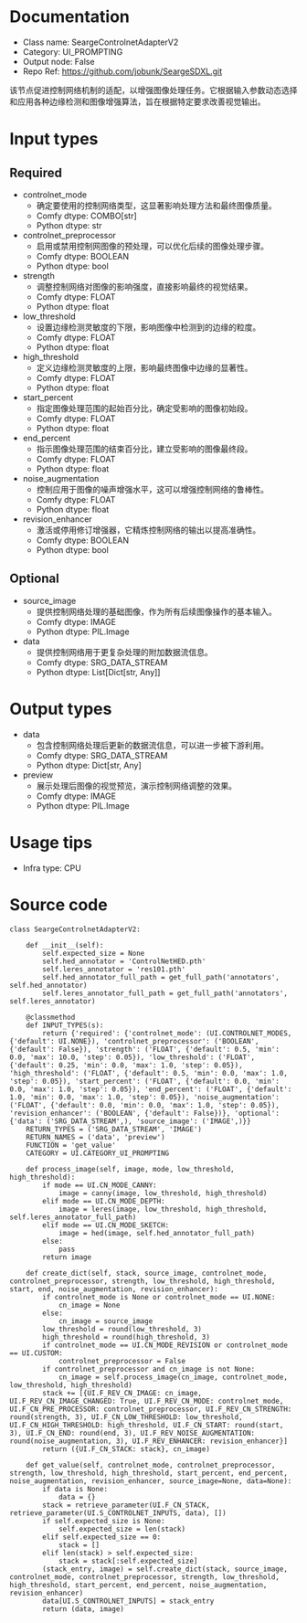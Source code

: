 # Documentation
- Class name: SeargeControlnetAdapterV2
- Category: UI_PROMPTING
- Output node: False
- Repo Ref: https://github.com/jobunk/SeargeSDXL.git

该节点促进控制网络机制的适配，以增强图像处理任务。它根据输入参数动态选择和应用各种边缘检测和图像增强算法，旨在根据特定要求改善视觉输出。

# Input types
## Required
- controlnet_mode
    - 确定要使用的控制网络类型，这显著影响处理方法和最终图像质量。
    - Comfy dtype: COMBO[str]
    - Python dtype: str
- controlnet_preprocessor
    - 启用或禁用控制网图像的预处理，可以优化后续的图像处理步骤。
    - Comfy dtype: BOOLEAN
    - Python dtype: bool
- strength
    - 调整控制网络对图像的影响强度，直接影响最终的视觉结果。
    - Comfy dtype: FLOAT
    - Python dtype: float
- low_threshold
    - 设置边缘检测灵敏度的下限，影响图像中检测到的边缘的粒度。
    - Comfy dtype: FLOAT
    - Python dtype: float
- high_threshold
    - 定义边缘检测灵敏度的上限，影响最终图像中边缘的显著性。
    - Comfy dtype: FLOAT
    - Python dtype: float
- start_percent
    - 指定图像处理范围的起始百分比，确定受影响的图像初始段。
    - Comfy dtype: FLOAT
    - Python dtype: float
- end_percent
    - 指示图像处理范围的结束百分比，建立受影响的图像最终段。
    - Comfy dtype: FLOAT
    - Python dtype: float
- noise_augmentation
    - 控制应用于图像的噪声增强水平，这可以增强控制网络的鲁棒性。
    - Comfy dtype: FLOAT
    - Python dtype: float
- revision_enhancer
    - 激活或停用修订增强器，它精炼控制网络的输出以提高准确性。
    - Comfy dtype: BOOLEAN
    - Python dtype: bool
## Optional
- source_image
    - 提供控制网络处理的基础图像，作为所有后续图像操作的基本输入。
    - Comfy dtype: IMAGE
    - Python dtype: PIL.Image
- data
    - 提供控制网络用于更复杂处理的附加数据流信息。
    - Comfy dtype: SRG_DATA_STREAM
    - Python dtype: List[Dict[str, Any]]

# Output types
- data
    - 包含控制网络处理后更新的数据流信息，可以进一步被下游利用。
    - Comfy dtype: SRG_DATA_STREAM
    - Python dtype: Dict[str, Any]
- preview
    - 展示处理后图像的视觉预览，演示控制网络调整的效果。
    - Comfy dtype: IMAGE
    - Python dtype: PIL.Image

# Usage tips
- Infra type: CPU

# Source code
```
class SeargeControlnetAdapterV2:

    def __init__(self):
        self.expected_size = None
        self.hed_annotator = 'ControlNetHED.pth'
        self.leres_annotator = 'res101.pth'
        self.hed_annotator_full_path = get_full_path('annotators', self.hed_annotator)
        self.leres_annotator_full_path = get_full_path('annotators', self.leres_annotator)

    @classmethod
    def INPUT_TYPES(s):
        return {'required': {'controlnet_mode': (UI.CONTROLNET_MODES, {'default': UI.NONE}), 'controlnet_preprocessor': ('BOOLEAN', {'default': False}), 'strength': ('FLOAT', {'default': 0.5, 'min': 0.0, 'max': 10.0, 'step': 0.05}), 'low_threshold': ('FLOAT', {'default': 0.25, 'min': 0.0, 'max': 1.0, 'step': 0.05}), 'high_threshold': ('FLOAT', {'default': 0.5, 'min': 0.0, 'max': 1.0, 'step': 0.05}), 'start_percent': ('FLOAT', {'default': 0.0, 'min': 0.0, 'max': 1.0, 'step': 0.05}), 'end_percent': ('FLOAT', {'default': 1.0, 'min': 0.0, 'max': 1.0, 'step': 0.05}), 'noise_augmentation': ('FLOAT', {'default': 0.0, 'min': 0.0, 'max': 1.0, 'step': 0.05}), 'revision_enhancer': ('BOOLEAN', {'default': False})}, 'optional': {'data': ('SRG_DATA_STREAM',), 'source_image': ('IMAGE',)}}
    RETURN_TYPES = ('SRG_DATA_STREAM', 'IMAGE')
    RETURN_NAMES = ('data', 'preview')
    FUNCTION = 'get_value'
    CATEGORY = UI.CATEGORY_UI_PROMPTING

    def process_image(self, image, mode, low_threshold, high_threshold):
        if mode == UI.CN_MODE_CANNY:
            image = canny(image, low_threshold, high_threshold)
        elif mode == UI.CN_MODE_DEPTH:
            image = leres(image, low_threshold, high_threshold, self.leres_annotator_full_path)
        elif mode == UI.CN_MODE_SKETCH:
            image = hed(image, self.hed_annotator_full_path)
        else:
            pass
        return image

    def create_dict(self, stack, source_image, controlnet_mode, controlnet_preprocessor, strength, low_threshold, high_threshold, start, end, noise_augmentation, revision_enhancer):
        if controlnet_mode is None or controlnet_mode == UI.NONE:
            cn_image = None
        else:
            cn_image = source_image
        low_threshold = round(low_threshold, 3)
        high_threshold = round(high_threshold, 3)
        if controlnet_mode == UI.CN_MODE_REVISION or controlnet_mode == UI.CUSTOM:
            controlnet_preprocessor = False
        if controlnet_preprocessor and cn_image is not None:
            cn_image = self.process_image(cn_image, controlnet_mode, low_threshold, high_threshold)
        stack += [{UI.F_REV_CN_IMAGE: cn_image, UI.F_REV_CN_IMAGE_CHANGED: True, UI.F_REV_CN_MODE: controlnet_mode, UI.F_CN_PRE_PROCESSOR: controlnet_preprocessor, UI.F_REV_CN_STRENGTH: round(strength, 3), UI.F_CN_LOW_THRESHOLD: low_threshold, UI.F_CN_HIGH_THRESHOLD: high_threshold, UI.F_CN_START: round(start, 3), UI.F_CN_END: round(end, 3), UI.F_REV_NOISE_AUGMENTATION: round(noise_augmentation, 3), UI.F_REV_ENHANCER: revision_enhancer}]
        return ({UI.F_CN_STACK: stack}, cn_image)

    def get_value(self, controlnet_mode, controlnet_preprocessor, strength, low_threshold, high_threshold, start_percent, end_percent, noise_augmentation, revision_enhancer, source_image=None, data=None):
        if data is None:
            data = {}
        stack = retrieve_parameter(UI.F_CN_STACK, retrieve_parameter(UI.S_CONTROLNET_INPUTS, data), [])
        if self.expected_size is None:
            self.expected_size = len(stack)
        elif self.expected_size == 0:
            stack = []
        elif len(stack) > self.expected_size:
            stack = stack[:self.expected_size]
        (stack_entry, image) = self.create_dict(stack, source_image, controlnet_mode, controlnet_preprocessor, strength, low_threshold, high_threshold, start_percent, end_percent, noise_augmentation, revision_enhancer)
        data[UI.S_CONTROLNET_INPUTS] = stack_entry
        return (data, image)
```